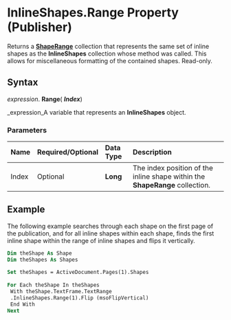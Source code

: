 
# InlineShapes.Range Property (Publisher)

Returns a  **[ShapeRange](c85967c9-af43-747d-7e0b-64ddc22c84be.md)** collection that represents the same set of inline shapes as the **InlineShapes** collection whose method was called. This allows for miscellaneous formatting of the contained shapes. Read-only.


## Syntax

 _expression_. **Range**( **_Index_**)

 _expression_A variable that represents an  **InlineShapes** object.


### Parameters



|**Name**|**Required/Optional**|**Data Type**|**Description**|
|:-----|:-----|:-----|:-----|
|Index|Optional| **Long**|The index position of the inline shape within the  **ShapeRange** collection.|

## Example

The following example searches through each shape on the first page of the publication, and for all inline shapes within each shape, finds the first inline shape within the range of inline shapes and flips it vertically.


```vb
Dim theShape As Shape 
Dim theShapes As Shapes 
 
Set theShapes = ActiveDocument.Pages(1).Shapes 
 
For Each theShape In theShapes 
 With theShape.TextFrame.TextRange 
 .InlineShapes.Range(1).Flip (msoFlipVertical) 
 End With 
Next
```

